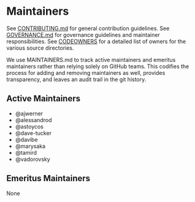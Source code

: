 # Maintainers

See [CONTRIBUTING.md](./CONTRIBUTING.md) for general contribution guidelines.
See [GOVERNANCE.md](./GOVERNANCE.md) for governance guidelines and maintainer
responsibilities.
See [CODEOWNERS](./CODEOWNERS) for a detailed list of owners for the various
source directories.

We use MAINTAINERS.md to track active maintainers and emeritus maintainers
rather than relying solely on GitHub teams. This codifies the process for
adding and removing maintainers as well, provides transparency, and leaves
an audit trail in the git history.

## Active Maintainers

- @ajwerner
- @alessandrod
- @astoycos
- @dave-tucker
- @davibe
- @marysaka
- @tamird
- @vadorovsky

## Emeritus Maintainers

None
